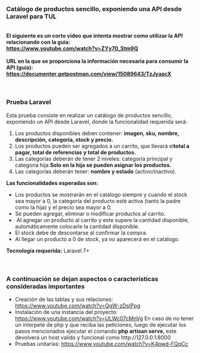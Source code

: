 <div class="collection-description">
<h3 class="description" style="text-align: left;"><strong>Cat&aacute;logo de productos sencillo, exponiendo una API desde Laravel para TUL</strong></h3>
<div class="description" style="text-align: left;">&nbsp;</div>
<div class="description" style="text-align: left;">
<div class="description" style="text-align: left;"><strong>El siguiente es un corto v&iacute;deo que intenta mostrar como utilizar la API relacionando con la guia:</strong></div>
<div class="description" style="text-align: left;"><strong><a href="https://www.youtube.com/watch?v=ZYy70_Stm9Q" target="_blank" rel="noopener">https://www.youtube.com/watch?v=ZYy70_Stm9Q</a></strong></div>
</div>
<div class="description" style="text-align: left;">&nbsp;</div>
<div class="description" style="text-align: left;"><strong>URL en la que se proporciona la informaci&oacute;n necesaria para consumir la API (gu&iacute;a):</strong></div>
<div class="description" style="text-align: left;"><strong> <a href="https://documenter.getpostman.com/view/15089643/TzJyaacX" target="_blank">https://documenter.getpostman.com/view/15089643/TzJyaacX</a><br /></strong></div>
<div class="description" style="text-align: left;">&nbsp;</div>
<div class="description" style="text-align: left;">&nbsp;</div>
<h3 class="description" style="text-align: left;"><strong>Prueba Laravel</strong></h3>
<div class="description" style="text-align: left;">Esta prueba consiste en realizar un cat&aacute;logo de productos sencillo, exponiendo un API desde Laravel, donde la funcionalidad requerida ser&aacute;:</div>
<ol>
<li class="description" style="text-align: left;">Los productos disponibles deben contener:&nbsp;<strong>imagen, sku, nombre, descripci&oacute;n, categor&iacute;a, stock y precio.</strong></li>
<li class="description" style="text-align: left;">Los productos pueden ser agregados a un carrito, que llevar&aacute; el<strong>total a pagar, total de referencias y total de productos.</strong></li>
<li class="description" style="text-align: left;"><span lang="EN">Las categor&iacute;as deber&aacute;n de tener 2 niveles: categor&iacute;a principal y categor&iacute;a hija.</span><strong><span lang="EN">Solo en la hija se pueden asignar los productos.</span></strong></li>
<li class="description" style="text-align: left;"><span lang="EN">Las categor&iacute;as deber&aacute;n tener:&nbsp;</span><strong><span lang="EN">nombre y estado</span></strong><span lang="EN">&nbsp;(activo/inactivo).</span></li>
</ol>
<div class="description" style="text-align: left;"><strong><span lang="EN">Las funcionalidades esperadas son:</span></strong></div>
<ul>
<li class="description" style="text-align: left;"><span lang="EN">Los productos se mostrar&aacute;n en el cat&aacute;logo siempre y cuando el stock sea mayor a 0, la categor&iacute;a del producto est&eacute; activa (tanto la padre como la hija) y el precio sea mayor a 0.</span></li>
<li class="description" style="text-align: left;"><span lang="EN">Se pueden agregar, eliminar o modificar productos al carrito.</span></li>
<li class="description" style="text-align: left;"><span lang="EN">&nbsp;Al agregar un producto al carrito y este supere la cantidad disponible, autom&aacute;ticamente colocarle la cantidad disponible.</span></li>
<li class="description" style="text-align: left;"><span lang="EN">El stock debe de descontarse al confirmar la compra.</span></li>
<li class="description" style="text-align: left;"><span lang="EN">Al llegar un producto a 0 de stock, ya no aparecer&aacute; en el cat&aacute;logo.</span></li>
</ul>
<div class="description" style="text-align: left;"><strong><span lang="EN">Tecnolog&iacute;a requerida:</span></strong> Laravel 7+</div>
<div class="description" style="text-align: left;">&nbsp;</div>
<div class="description" style="text-align: left;">&nbsp;</div>
<h3 class="description" style="text-align: left;"><strong>A continuaci&oacute;n se dejan aspectos o caracter&iacute;sticas consideradas importantes</strong></h3>
</div>
<ul>
<li>Creaci&oacute;n de las tablas y sus relaciones: <a href="https://www.youtube.com/watch?v=QgW-zDsIPpg" target="_blank">https://www.youtube.com/watch?v=QgW-zDsIPpg</a></li>
<li>Instalaci&oacute;n de una instancia del proyecto: <a href="https://www.youtube.com/watch?v=ULWc07cMnVg" target="_blank">https://www.youtube.com/watch?v=ULWc07cMnVg</a> En caso de no tener un interpete de php y que reciba las peticiones, luego de ejecutar los pasos mencionados ejecutar el comando <strong>php artisan serve,&nbsp;</strong>este devolver&aacute; un host valido y funcional como http://127.0.0.1:8000</li>
<li>Pruebas unitarias: <a href="https://www.youtube.com/watch?v=K4pwd-FQqCc" target="_blank">https://www.youtube.com/watch?v=K4pwd-FQqCc</a></li>
</ul>
<p>&nbsp;</p>
